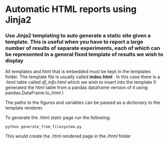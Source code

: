 # Automatic HTML reports using Jinja2

### Use Jinja2 templating to auto generate a static site given a template. This is useful when you have to report a large number of results of separate experiments, each of which can be represented in a general fixed template of results we wish to display

All templates and html that is embedded must be kept in the templates folder. The template file is usually called **index.html** . In this case there is  a .html table called *df_info.html* which we wish to  insert into the template (I generated the html table from a pandas dataframe version of it using pandas.DataFrame.to_html )

The paths to the figures and variables can be passed as a dictionary to the template renderer. 

To generate the .html static page run the following:

```python generate_from_filesystem.py```

This would create the .html rendered page in the */html* folder
